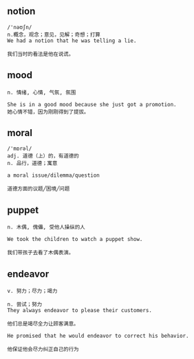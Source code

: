 ## notion
```
/'nəʊʃn/
n.概念，观念；意见，见解；奇想；打算
We had a notion that he was telling a lie.

我们当时的看法是他在说谎。
```

## mood
```
n. 情绪, 心情, 气氛, 氛围

She is in a good mood because she just got a promotion.
她心情不错，因为刚刚得到了提拔。
```

## moral
```
/'mɒrəl/
adj. 道德（上）的，有道德的
n. 品行，道德；寓意

a moral issue/dilemma/question

道德方面的议题╱困境╱问题
```
## puppet
```
n. 木偶, 傀儡, 受他人操纵的人

We took the children to watch a puppet show.

我们带孩子去看了木偶表演。
```
## endeavor
```
v. 努力；尽力；竭力

n. 尝试；努力
They always endeavor to please their customers.

他们总是竭尽全力让顾客满意。

He promised that he would endeavor to correct his behavior.

他保证他会尽力纠正自己的行为
```

